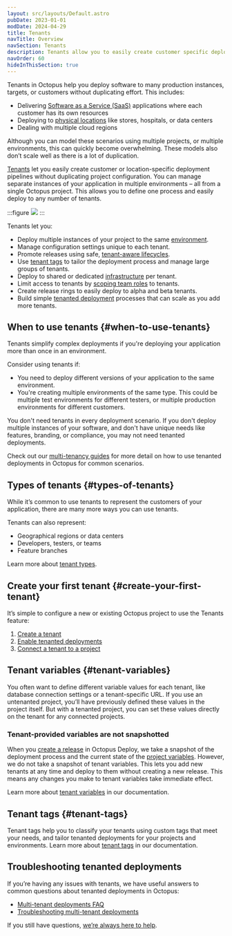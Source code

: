```yaml
---
layout: src/layouts/Default.astro
pubDate: 2023-01-01
modDate: 2024-04-29
title: Tenants
navTitle: Overview
navSection: Tenants
description: Tenants allow you to easily create customer specific deployment pipelines without duplicating project configuration.
navOrder: 60
hideInThisSection: true
---
```


Tenants in Octopus help you deploy software to many production instances, targets, or customers without duplicating effort. This includes:

- Delivering [Software as a Service (SaaS)](https://octopus.com/use-case/tenanted-deployments/saas/) applications where each customer has its own resources
- Deploying to [physical locations](https://octopus.com/use-case/tenanted-deployments/physical-locations/) like stores, hospitals, or data centers
- Dealing with multiple cloud regions

Although you can model these scenarios using multiple projects, or multiple environments, this can quickly become overwhelming. These models also don’t scale well as there is a lot of duplication.

[Tenants](https://octopus.com/features/tenants) let you easily create customer or location-specific deployment pipelines without duplicating project configuration. You can manage separate instances of your application in multiple environments – all from a single Octopus project. This allows you to define one process and easily deploy to any number of tenants. 

:::figure
![](/docs/tenants/images/octopus-tenants-deployments.png)
:::

Tenants let you:

- Deploy multiple instances of your project to the same [environment](/docs/infrastructure/environments).
- Manage configuration settings unique to each tenant.
- Promote releases using safe, [tenant-aware lifecycles](/docs/tenants/tenant-lifecycles).
- Use [tenant tags](/docs/tenants/tenant-tags) to tailor the deployment process and manage large groups of tenants.
- Deploy to shared or dedicated [infrastructure](/docs/tenants/tenant-infrastructure) per tenant.
- Limit access to tenants by [scoping team roles](/docs/tenants/tenant-roles-and-security) to tenants.
- Create release rings to easily deploy to alpha and beta tenants.
- Build simple [tenanted deployment](https://octopus.com/use-case/tenanted-deployments) processes that can scale as you add more tenants.

## When to use tenants {#when-to-use-tenants}
Tenants simplify complex deployments if you're deploying your application more than once in an environment.

Consider using tenants if:

- You need to deploy different versions of your application to the same environment.
- You're creating multiple environments of the same type. This could be multiple test environments for different testers, or multiple production environments for different customers.

You don't need tenants in every deployment scenario. If you don't deploy multiple instances of your software, and don't have unique needs like features, branding, or compliance, you may not need tenanted deployments. 

Check out our [multi-tenancy guides](https://octopus.com/docs/tenants/guides) for more detail on how to use tenanted deployments in Octopus for common scenarios.

## Types of tenants {#types-of-tenants}
While it’s common to use tenants to represent the customers of your application, there are many more ways you can use tenants. 

Tenants can also represent:

- Geographical regions or data centers
- Developers, testers, or teams
- Feature branches

Learn more about [tenant types](https://octopus.com/docs/tenants/tenant-types).

## Create your first tenant {#create-your-first-tenant}

It’s simple to configure a new or existing Octopus project to use the Tenants feature:
1. [Create a tenant](/docs/tenants/tenant-creation)
2. [Enable tenanted deployments](/docs/tenants/tenant-creation/tenanted-deployments)
3. [Connect a tenant to a project](/docs/tenants/tenant-creation/connecting-projects)

## Tenant variables {#tenant-variables}
You often want to define different variable values for each tenant, like database connection settings or a tenant-specific URL. If you use an untenanted project, you’ll have previously defined these values in the project itself. But with a tenanted project, you can set these values directly on the tenant for any connected projects.

### Tenant-provided variables are not snapshotted 
When you [create a release](/docs/octopus-rest-api/octopus-cli/create-release/) in Octopus Deploy, we take a snapshot of the deployment process and the current state of the [project variables](https://octopus.com/docs/projects/variables). However, we do not take a snapshot of tenant variables. This lets you add new tenants at any time and deploy to them without creating a new release. This means any changes you make to tenant variables take immediate effect.

Learn more about [tenant variables](/docs/tenants/tenant-variables) in our documentation.

## Tenant tags {#tenant-tags}
Tenant tags help you to classify your tenants using custom tags that meet your needs, and tailor tenanted deployments for your projects and environments. Learn more about [tenant tags](/docs/tenants/tenant-tags) in our documentation.

## Troubleshooting tenanted deployments
If you’re having any issues with tenants, we have useful answers to common questions about tenanted deployments in Octopus:

- [Multi-tenant deployments FAQ](/docs/tenants/tenant-deployment-faq)
- [Troubleshooting multi-tenant deployments](/docs/tenants/troubleshooting-multi-tenant-deployments)

If you still have questions, [we’re always here to help](/support).